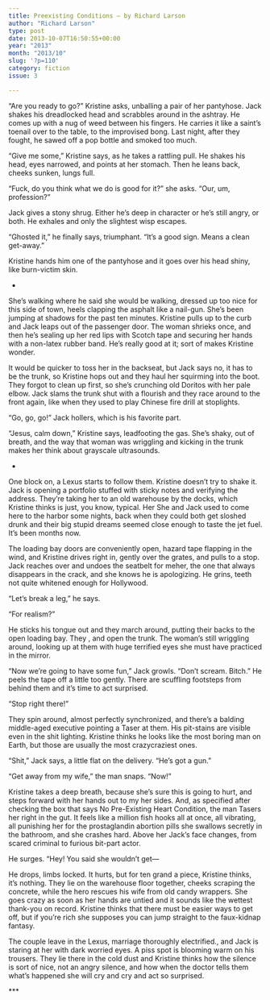 ```yaml
---
title: Preexisting Conditions – by Richard Larson
author: "Richard Larson"
type: post
date: 2013-10-07T16:50:55+00:00
year: "2013"
month: "2013/10"
slug: '?p=110'
category: fiction
issue: 3

---
```

“Are you ready to go?” Kristine asks, unballing a pair of her pantyhose. Jack shakes his dreadlocked head and scrabbles around in the ashtray. He comes up with a nug of weed between his fingers. He carries it like a saint’s toenail over to the table, to the improvised bong. Last night, after they fought, he sawed off a pop bottle and smoked too much.

“Give me some,” Kristine says, as he takes a rattling pull. He shakes his head, eyes narrowed, and points at her stomach. Then he leans back, cheeks sunken, lungs full.

“Fuck, do you think what we do is good for it?” she asks. “Our, um, profession?”

Jack gives a stony shrug. Either he’s deep in character or he’s still angry, or both. He exhales and only the slightest wisp escapes.

“Ghosted it,” he finally says, triumphant. “It’s a good sign. Means a clean get-away.”

Kristine hands him one of the pantyhose and it goes over his head shiny, like burn-victim skin.

*

She’s walking where he said she would be walking, dressed up too nice for this side of town, heels clapping the asphalt like a nail-gun. She’s been jumping at shadows for the past ten minutes. Kristine pulls up to the curb and Jack leaps out of the passenger door. The woman shrieks once, and then he’s sealing up her red lips with Scotch tape and securing her hands with a non-latex rubber band. He’s really good at it; sort of makes Kristine wonder.

It would be quicker to toss her in the backseat, but Jack says no, it has to be the trunk, so Kristine hops out and they haul her squirming into the boot. They forgot to clean up first, so she’s crunching old Doritos with her pale elbow. Jack slams the trunk shut with a flourish and they race around to the front again, like when they used to play Chinese fire drill at stoplights.

“Go, go, go!” Jack hollers, which is his favorite part.

“Jesus, calm down,” Kristine says, leadfooting the gas. She’s shaky, out of breath, and the way that woman was wriggling and kicking in the trunk makes her think about grayscale ultrasounds.

*

One block on, a Lexus starts to follow them. Kristine doesn’t try to shake it. Jack is opening a portfolio stuffed with sticky notes and verifying the address. They’re taking her to an old warehouse by the docks, which Kristine thinks is just, you know, typical. Her She and Jack used to come here to the harbor some nights, back when they could both get sloshed drunk and their big stupid dreams seemed close enough to taste the jet fuel. It’s been months now.

The loading bay doors are conveniently open, hazard tape flapping in the wind, and Kristine drives right in, gently over the grates, and pulls to a stop. Jack reaches over and undoes the seatbelt for meher, the one that always disappears in the crack, and she knows he is apologizing. He grins, teeth not quite whitened enough for Hollywood.

“Let’s break a leg,” he says.

“For realism?”

He sticks his tongue out and they march around, putting their backs to the open loading bay. They , and open the trunk. The woman’s still wriggling around, looking up at them with huge terrified eyes she must have practiced in the mirror.

“Now we’re going to have some fun,” Jack growls. “Don’t scream. Bitch.” He peels the tape off a little too gently. There are scuffling footsteps from behind them and it’s time to act surprised.

“Stop right there!”

They spin around, almost perfectly synchronized, and there’s a balding middle-aged executive pointing a Taser at them. His pit-stains are visible even in the shit lighting. Kristine thinks he looks like the most boring man on Earth, but those are usually the most crazycraziest ones.

“Shit,” Jack says, a little flat on the delivery. “He’s got a gun.”

“Get away from my wife,” the man snaps. “Now!”

Kristine takes a deep breath, because she’s sure this is going to hurt, and steps forward with her hands out to my her sides. And, as specified after checking the box that says No Pre-Existing Heart Condition, the man Tasers her right in the gut. It feels like a million fish hooks all at once, all vibrating, all punishing her for the prostaglandin abortion pills she swallows secretly in the bathroom, and she crashes hard. Above her Jack’s face changes, from scared criminal to furious bit-part actor.

He surges. “Hey! You said she wouldn’t get—

He drops, limbs locked. It hurts, but for ten grand a piece, Kristine thinks, it’s nothing. They lie on the warehouse floor together, cheeks scraping the concrete, while the hero rescues his wife from old candy wrappers. She goes crazy as soon as her hands are untied and it sounds like the wettest thank-you on record. Kristine thinks that there must be easier ways to get off, but if you’re rich she supposes you can jump straight to the faux-kidnap fantasy.

The couple leave in the Lexus, marriage thoroughly electrified., and Jack is staring at her with dark worried eyes. A piss spot is blooming warm on his trousers. They lie there in the cold dust and Kristine thinks how the silence is sort of nice, not an angry silence, and how when the doctor tells them what’s happened she will cry and cry and act so surprised.

\***
